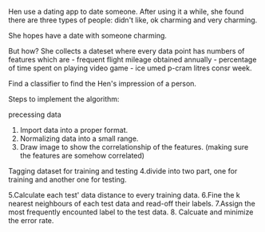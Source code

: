 Hen use a dating app to date someone. After using it a while, she found there are three types of people: didn't like, ok charming and very charming.

She hopes have a date with someone charming.

But how?
She collects a dateset where every data point has numbers of features which are
    - frequent flight mileage obtained annually
    - percentage of time spent on playing video game
    - ice umed p-cram litres consr week.

Find a classifier to find the Hen's impression of a person.

Steps to implement the algorithm:

precessing data
1. Import data into a proper format.
2. Normalizing data into a small range.
3. Draw image to show the correlationship of the features. (making sure the features are somehow correlated)

Tagging dataset for training and testing
4.divide into two part, one for training and another one for testing.

5.Calculate each test' data distance to every training data.
6.Fine the k nearest neighbours of each test data and read-off their labels.
7.Assign the most frequently encounted label to the test data.
8. Calcuate and minimize the error rate.
